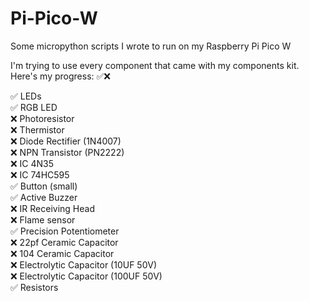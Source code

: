 # Pi-Pico-W

Some micropython scripts I wrote to run on my Raspberry Pi Pico W

I'm trying to use every component that came with my components kit. Here's my progress:
✅❌


✅ LEDs  
✅ RGB LED  
❌ Photoresistor  
❌ Thermistor  
❌ Diode Rectifier (1N4007)  
❌ NPN Transistor (PN2222)  
❌ IC 4N35  
❌ IC 74HC595  
✅ Button (small)  
✅ Active Buzzer  
❌ IR Receiving Head  
❌ Flame sensor  
✅ Precision Potentiometer  
❌ 22pf Ceramic Capacitor  
❌ 104 Ceramic Capacitor  
❌ Electrolytic Capacitor (10UF 50V)  
❌ Electrolytic Capacitor (100UF 50V)  
✅ Resistors  
